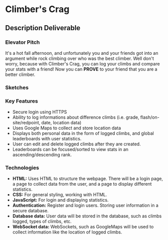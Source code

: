 # Climber's Crag

## Description Deliverable

### Elevator Pitch

It's a hot fall afternoon, and unfortunately you and your friends got into an argument while rock climbing over who was the best climber. Well don't worry, because with Climber's Crag, you can log your climbs and compare your stats with a friend! Now you can **PROVE** to your friend that you are a better climber.

### Sketches

### Key Features

- Secure login using HTTPS
- Ability to log informations about difference climbs (i.e. grade, flash/on-site/redpoint, date, location data)
- Uses Google Maps to collect and store location data
- Displays both personal data in the form of logged climbs, and global leaderboards with user statistics.
- User can edit and delete logged climbs after they are created.
- Leaderboards can be focused/sorted to view stats in an ascending/descending rank.


### Technologies

- **HTML:** Uses HTML to structure the webpage. There will be a login page, a page to collect data from the user, and a page to display different statistics.
- **CSS:** For general styling, working with HTML.
- **JavaScript:** For login and displaying statistics.
- **Authentication:** Register and login users. Storing user information in a secure database.
- **Database data:** User data will be stored in the database, such as climbs logged, types of climbs, etc.
- **WebSocket data:** WebSockets, such as GoogleMaps will be used to collect information like the location of logged climbs.


